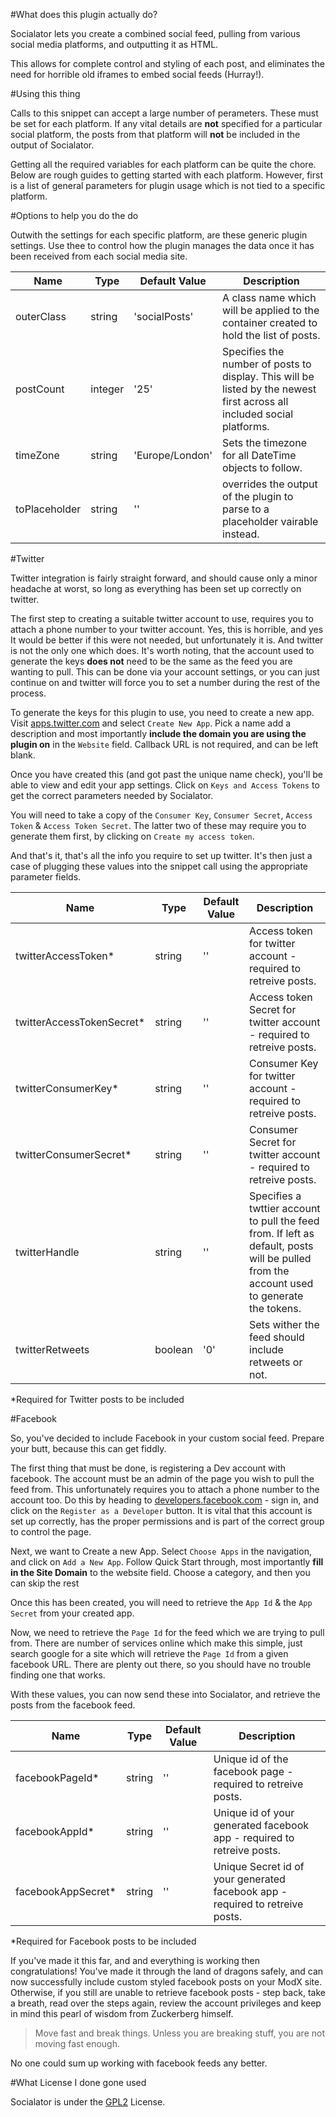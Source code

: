 #What does this plugin actually do?

Socialator lets you create a combined social feed, pulling from various social media platforms, and outputting it as HTML.

This allows for complete control and styling of each post, and eliminates the need for horrible old iframes to embed social feeds (Hurray!).


#Using this thing

Calls to this snippet can accept a large number of perameters. These must be set for each platform. If any vital details are **not** specified for a particular social platform, the posts from that platform will **not** be included in the output of Socialator. 

Getting all the required variables for each platform can be quite the chore. Below are rough guides to getting started with each platform. However, first is a list of general parameters for plugin usage which is not tied to a specific platform.


#Options to help you do the do

Outwith the settings for each specific platform, are these generic plugin settings. Use thee to control how the plugin manages the data once it has been received from each social media site.

| Name                      | Type              | Default  Value  | Description                                                                                                                              |
| -----------------------|-----------------|-----------------|-----------------------------------------------------------------------------------------------------------------|
| outerClass                |string              | 'socialPosts'     | A class name which will be applied to the container created to hold the list of posts.                                  |
| postCount               |integer            | '25'     | Specifies the number of posts to display. This will be listed by the newest first across all included social platforms.    |
| timeZone               |string            | 'Europe/London'     | Sets the timezone for all DateTime objects to follow.    |
| toPlaceholder               |string            | ''     | overrides the output of the plugin to parse to a placeholder vairable instead.    |


#Twitter

Twitter integration is fairly straight forward, and should cause only a minor headache at worst, so long as everything has been set up correctly on twitter.

The first step to creating a suitable twitter account to use, requires you to attach a phone number to your twitter account. Yes, this is horrible, and yes It would be better if this were not needed, but unfortunately it is. And twitter is not the only one which does. It's worth noting, that the account used to generate the keys **does not** need to be the same as the feed you are wanting to pull. This can be done via your account settings, or you can just continue on and twitter will force you to set a number during the rest of the process.

To generate the keys for this plugin to use, you need to create a new app. Visit [apps.twitter.com](https://apps.twitter.com) and select `Create New App`. Pick a name add a description and most importantly **include the domain you are using the plugin on** in the `Website` field. Callback URL is not required, and can be left blank.

Once you have created this (and got past the unique name check), you'll be able to view and edit your app settings. Click on `Keys and Access Tokens` to get the correct parameters needed by Socialator.

You will need to take a copy of the `Consumer Key`, `Consumer Secret`, `Access Token` & `Access Token Secret`. The latter two of these may require you to generate them first, by clicking on `Create my access token`.

And that's it, that's all the info you require to set up twitter. It's then just a case of plugging these values into the snippet call using the appropriate parameter fields.

| Name                      | Type              | Default  Value  | Description                                                                                                                              |
| -----------------------|-----------------|-----------------|-----------------------------------------------------------------------------------------------------------------|
| twitterAccessToken*   |string              | ''     | Access token for twitter account - required to retreive posts.                                  |
| twitterAccessTokenSecret*   |string              | ''     | Access token Secret for twitter account - required to retreive posts.                                  |
| twitterConsumerKey*   |string              | ''     | Consumer Key for twitter account - required to retreive posts.                                  |
| twitterConsumerSecret*   |string              | ''     | Consumer Secret for twitter account - required to retreive posts.                                  |
| twitterHandle   |string              | ''     | Specifies a twttier account to pull the feed from. If left as default, posts will be pulled from the account used to generate the tokens.|
| twitterRetweets   |boolean              | '0'     | Sets wither the feed should include retweets or not.|
*Required for Twitter posts to be included


#Facebook

So, you've decided to include Facebook in your custom social feed. Prepare your butt, because this can get fiddly.

The first thing that must be done, is registering a Dev account with facebook. The account must be an admin of the page you wish to pull the feed from. This unfortunately requires you to attach a phone number to the account too. Do this by heading to [developers.facebook.com](https://developers.facebook.com) - sign in, and click on the `Register as a Developer` button. It is vital that this account is set up correctly, has the proper permissions and is part of the correct group to control the page.

Next, we want to Create a new App. Select `Choose Apps` in the navigation, and click on `Add a New App`. Follow Quick Start through, most importantly **fill in the Site Domain** to the website field. Choose a category, and then you can skip the rest 

Once this has been created, you will need to retrieve the `App Id` & the `App Secret` from your created app.

Now, we need to retrieve the `Page Id` for the feed which we are trying to pull from. There are number of services online which make this simple, just search google for a site which will retrieve the `Page Id` from a given facebook URL. There are plenty out there, so you should have no trouble finding one that works.

With these values, you can now send these into Socialator, and retrieve the posts from the facebook feed.

| Name                      | Type              | Default  Value  | Description                                                                                                                              |
| -----------------------|-----------------|-----------------|-----------------------------------------------------------------------------------------------------------------|
| facebookPageId*   |string              | ''     | Unique id of the facebook page - required to retreive posts.                                  |
| facebookAppId*   |string              | ''     | Unique id of your generated facebook app - required to retreive posts.                                  |
| facebookAppSecret*   |string              | ''     | Unique Secret id of your generated facebook app - required to retreive posts.                                  |
*Required for Facebook posts to be included

If you've made it this far, and and everything is working then congratulations! You've made it through the land of dragons safely, and can now successfully include custom styled facebook posts on your ModX site.
Otherwise, if you still are unable to retrieve facebook posts - step back, take a breath, read over the steps again, review the account privileges and keep in mind this pearl of wisdom from Zuckerberg himself.
 
 > Move fast and break things. Unless you are breaking stuff, you are not moving fast enough.
 
No one could sum up working with facebook feeds any better.


#What License I done gone used

Socialator is under the [GPL2](//www.gnu.org/licenses/old-licenses/gpl-2.0.en.html) License.